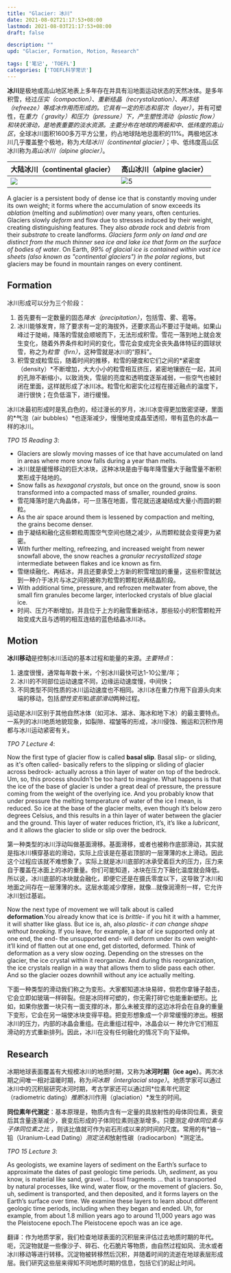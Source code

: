 ```yaml
---
title: "Glacier: 冰川"
date: 2021-08-02T21:17:53+08:00
lastmod: 2021-08-03T21:17:53+08:00
draft: false

description: ""
upd: "Glacier, Formation, Motion, Research"

tags: ['笔记', 'TOEFL']
categories: ['TOEFL科学常识']
---
```


**冰川**是极地或高山地区地表上多年存在并具有沿地面运动状态的天然冰体。是多年积雪，经过*压实（compaction）、重新结晶（recrystalization）、再冻结（refreeze）*等成冰作用而形成的。它具有一定的形态和*层次（layer）*，并有可塑性，在*重力（ gravity）和压力（pressure）*下，产生*塑性流动（plastic flow）*和块状滑动，是地表重要的淡水资源。主要分布在*地球的两极和中、低纬度的高山区*，全球冰川面积1600多万平方公里，约占地球陆地总面积的11%。两极地区冰川几乎覆盖整个极地，称为*大陆冰川（continental glacier）*；中、低纬度高山区冰川称为*高山冰川（alpine glacier）*。

| 大陆冰川（continental glacier）                              | 高山冰川（alpine glacier）                                   |
| ------------------------------------------------------------ | ------------------------------------------------------------ |
| ![](https://cdn.jsdelivr.net/gh/henrywu97/FigBed@master/Figs/20210816101618.jpg) | ![5](https://cdn.jsdelivr.net/gh/henrywu97/FigBed@master/Figs/20210816102400.jpg) |

A glacier is a persistent body of dense ice that is constantly moving under its own weight; it forms where the accumulation of snow exceeds its *ablation* (melting and *sublimation*) over many years, often centuries. Glaciers slowly *deform* and flow due to stresses induced by their weight, creating distinguishing features. They also *abrade* rock and *debris* from their *substrate* to create landforms. *Glaciers form only on land and are distinct from the much thinner sea ice and lake ice that form on the surface of bodies of water*. On Earth, *99% of glacial ice is contained within vast ice sheets (also known as "continental glaciers") in the polar regions*, but glaciers may be found in mountain ranges on every continent.

## Formation

冰川形成可以分为三个阶段：

1. 首先要有一定数量的固态*降水（precipitation）*，包括雪、雾、雹等。
2. 冰川能够发育，除了要求有一定的海拔外，还要求高山不要过于陡峭。如果山峰过于陡峭，降落的雪就会顺坡而下，无法形成积雪。雪花一落到地上就会发生变化，随着外界条件和时间的变化，雪花会变成完全丧失晶体特征的圆球状雪，称之为*粒雪（firn）*，这种雪就是冰川的“原料”。
3. 积雪变成粒雪后，随着时间的推移，粒雪的硬度和它们之间的*紧密度（density）*不断增加，大大小小的粒雪相互挤压，紧密地镶嵌在一起，其间的孔隙不断缩小，以致消失，雪层的亮度和透明度逐渐减弱，一些空气也被封闭在里面，这样就形成了冰川冰。粒雪化和密实化过程在接近融点的温度下，进行很快；在负低温下，进行缓慢。

冰川冰最初形成时是乳白色的，经过漫长的岁月，冰川冰变得更加致密坚硬，里面的*气泡（air bubbles）*也逐渐减少，慢慢地变成晶莹透彻，带有蓝色的水晶一样的冰川。

*TPO 15 Reading 3*:

- Glaciers are slowly moving masses of ice that have accumulated on land in areas where more snow falls during a year than melts. 
- 冰川就是缓慢移动的巨大冰块，这种冰块是由于每年降雪量大于融雪量不断积累形成于陆地的。
- Snow falls as *hexagonal crystals*, but once on the ground, snow is soon transformed into a compacted mass of smaller, rounded *grains*. 
- 雪花降落时是六角晶体，可一旦落在地面，雪花就迅速凝结成大量小而圆的颗粒。
- As the air space around them is lessened by compaction and melting, the grains become denser.
- 由于凝结和融化这些颗粒周围空气空间也随之减少，从而颗粒就会变得更为紧密。
- With further melting, refreezing, and increased weight from newer snowfall above, the snow reaches a *granular recrystallized stage* intermediate between flakes
    and ice known as firn. 
- 雪继续融化、再结冰，并且还要承受上方新的积雪增加的重量，这些积雪就达到一种介于冰片与冰之间的被称为粒雪的颗粒状再结晶阶段。
- With additional time, pressure, and refrozen meltwater from above, the small firn granules become larger, interlocked crystals of blue glacial ice. 
- 时间、压力不断增加，并且位于上方的融雪重新结冰，那些较小的积雪颗粒开始变成大且与透明的相互连结的蓝色结晶冰川冰。

## Motion

**冰川移动**是控制冰川活动的基本过程和能量的来源。*主要特点*：

1. 速度很慢，通常每年数十米，个别冰川最快可达1-10公里/年；
2. 冰川的不同部位运动速度不同，边缘运动速度慢，中间快；
3. 不同类型不同性质的冰川运动速度也不相同。冰川冰在重力作用下自源头向末端的移动，包括*塑性变形*和*底部滑动*两种过程。

运动是冰川区别于其他自然冰体（如河冰、湖冰、海冰和地下冰）的最主要特点。一系列的冰川地质地貌现象，如裂隙、褶皱等的形成，冰川侵蚀、搬运和沉积作用都与冰川运动紧密有关。

*TPO 7 Lecture 4*:

Now the first type of glacier flow is called **basal slip**. Basal slip- or sliding, as it's often called- basically refers to the slipping or sliding of glacier across bedrock- actually across a thin layer of water on top of the bedrock. Um, so, this process shouldn't be too hard to imagine. What happens is that the ice of the base of glacier is under a great deal of pressure, the pressure coming from the weight of the overlying ice. And you probably know that under pressure the melting temperature of water of the ice I mean, is reduced. So ice at the base of the glacier melts, even though it’s below zero degrees Celsius, and this results in a thin layer of water between the glacier and the ground. This layer of water reduces friction, it’s, it’s like a *lubricant*, and it allows the glacier to slide or slip over the bedrock.

第一种类型的冰川浮动叫做基面滑移。基面滑移，或者也被称作底部滑动，其实就是指冰川横穿基岩的滑动，实际上应该是在基岩顶部的一层薄薄的水上滑动。因此这个过程应该就不难想象了。实际上就是冰川底部的冰承受着巨大的压力，压力来自于覆盖在冰面上的冰的重量。你们可能知道，冰块在压力下融化温度就会降低。所以说，冰川底部的冰块就会融化，即便它还是在摄氏零度以下，这导致了冰川和地面之间存在一层薄薄的水。这层水能减少摩擦，就像...就像润滑剂一样，它允许冰川划过基岩。

Now the next type of movement we will talk about is called **deformation**.You already know that ice is *brittle*- if you hit it with a hammer, it will shatter like glass. But ice is, ah, also *plastic- it can change shape without breaking.* If you leave, for example, a bar of ice supported only at one end, the end- the unsupported end- will deform under its own weight- it’ll kind of flatten out at one end, get distorted, deformed. Think of deformation as a very slow oozing. Depending on the stresses on the glacier, the ice crystal within it reorganize. And during this reorganization, the ice crystals realign in a way that allows them to slide pass each other. And so the glacier oozes downhill without any ice actually melting.

下面一种类型的滑动我们称之为变形。大家都知道冰块易碎，倘若你拿锤子敲击，它会立即如玻璃一样碎裂。但是冰同样可塑的，你无需打碎它也能重新塑形。比如，如果你放置一块只有一面支撑的冰，那么未被支撑的这边冰将会在自身的重量下变形，它会在另一端使冰块变得平稳。把变形想象成一个非常缓慢的渗出。根据冰川的压力，内部的冰晶会重组。在此重组过程中，冰晶会以一 种允许它们相互滑动的方式重新排列。因此，冰川在没有任何融化的情况下向下延伸。

## Research

冰期地球表面覆盖有大规模冰川的地质时期，又称为**冰河时期（ice age）**。两次冰期之间唯一相对温暖时期，称为*间冰期（interglacial stage）*。地质学家可以通过冰川中的沉积层研究冰河时期，考古学家还可以通过同*位素年代测定 （radiometric dating）*推断*冰川作用（glaciation）*发生的时间。

**同位素年代测定**：基本原理是，物质内含有一定量的具放射性的母体同位素，衰变后其含量逐渐减少，衰变后形成的子体同位素则逐渐增多。只要测定*母体同位素与子体同位素之比*
，则该比值就可作为岩石形成以来的时间的尺度。常用的有*铀－铅（Uranium-Lead Dating）*测定法和*放射性碳（radiocarbon）*测定法。

*TPO 15 Lecture 3*:

As geologists, we examine layers of sediment on the Earth’s surface to approximate the dates of past geologic time periods. Uh, *sediment*, as you know, is material like sand, gravel … fossil fragments … that is transported by natural processes, like wind, water flow, or the movement of glaciers. So, uh, sediment is transported, and then deposited, and it forms layers on the Earth’s surface over time. We examine these layers to learn about different geologic time periods, including when they began and ended. Uh, for example, from about 1.8 million years ago to around 11,000 years ago was the Pleistocene epoch.The Pleistocene epoch was an ice age.

翻译：作为地质学家，我们检查地球表面的沉积层来评估过去地质时期的年代。呃，沉淀物就是一些像沙子、碎石、化石脆片等物质，由自然过程如风、流水或者冰川移动等进行转移。沉淀物被转移然后沉积，并随着时间的流逝在地球表层形成层。我们研究这些层来得知不同地质时期的信息，包括它们的起止时间。